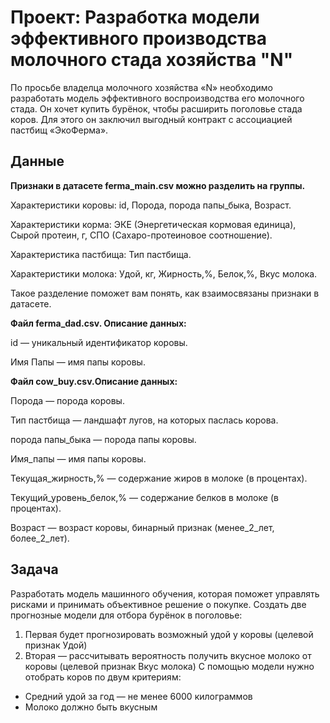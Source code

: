 # Проект: Разработка модели эффективного производства молочного стада хозяйства "N"

По просьбе владелца молочного хозяйства «N» необходимо разработать модель эффективного воспроизводства его молочного стада. Он хочет купить бурёнок, чтобы расширить поголовье стада коров. Для этого он заключил выгодный контракт с ассоциацией пастбищ «ЭкоФерма». 
   
## Данные

**Признаки в датасете ferma_main.csv можно разделить на группы.**

Характеристики коровы: id, Порода, порода папы_быка, Возраст.

Характеристики корма: ЭКЕ (Энергетическая кормовая единица), Сырой протеин, г, СПО (Сахаро-протеиновое соотношение).

Характеристика пастбища: Тип пастбища.

Характеристики молока: Удой, кг, Жирность,%, Белок,%, Вкус молока.

Такое разделение поможет вам понять, как взаимосвязаны признаки в датасете.

**Файл ferma_dad.csv. Описание данных:**

id — уникальный идентификатор коровы.

Имя Папы — имя папы коровы.

**Файл cow_buy.csv.Описание данных:**

Порода — порода коровы.

Тип пастбища — ландшафт лугов, на которых паслась корова.

порода папы_быка — порода папы коровы.

Имя_папы — имя папы коровы.

Текущая_жирность,% — содержание жиров в молоке (в процентах).

Текущий_уровень_белок,% — содержание белков в молоке (в процентах).

Возраст — возраст коровы, бинарный признак (менее_2_лет, более_2_лет). 

## Задача

Разработать модель машинного обучения, которая поможет управлять рисками и принимать объективное решение о покупке. 
Создать две прогнозные модели для отбора бурёнок в поголовье:
1.	Первая будет прогнозировать возможный удой у коровы (целевой признак Удой)
2.	Вторая — рассчитывать вероятность получить вкусное молоко от коровы (целевой признак Вкус молока)
С помощью модели нужно отобрать коров по двум критериям:  
- Средний удой за год — не менее 6000 килограммов
- Молоко должно быть вкусным



